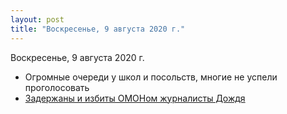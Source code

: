```yaml
---
layout: post
title: "Воскресенье, 9 августа 2020 г."
---
```


Воскресенье, 9 августа 2020 г.

- Огромные очереди у школ и посольств, многие не успели проголосовать
- [Задержаны и избиты ОМОНом журналисты Дождя](https://meduza.io/news/2020/08/09/v-minske-zaderzhali-dvuh-zhurnalistov-i-operatora-dozhdya)
